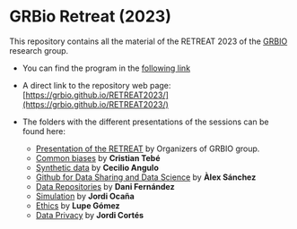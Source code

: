 # GRBio Retreat (2023) 

This repository contains all the material of the RETREAT 2023 of the [GRBIO](https://grbio.upc.edu/en) research group. 

- You can find the program in the [following link](https://github.com/GRBio/RETREAT2023/blob/main/Programa%20RETREAT%202023.pdf)

- A direct link to the repository web page: [https://grbio.github.io/RETREAT2023/](https://grbio.github.io/RETREAT2023/)

- The folders with the different presentations of the sessions can be found here:

  - [Presentation of the RETREAT](https://github.com/GRBio/RETREAT2023/tree/main/Presentation) by Organizers of GRBIO group.
  - [Common biases](https://github.com/GRBio/RETREAT2023/tree/main/Common_biases) by **Cristian Tebé**
  - [Synthetic data](https://github.com/GRBio/RETREAT2023/tree/main/Synthetic_data) by **Cecilio Angulo**
  - [Github for Data Sharing and Data Science](Github_for_Data/Github_for_Data_and_Data_Science.pdf) by **Àlex Sánchez**
  - [Data Repositories](https://github.com/GRBio/RETREAT2023/tree/main/Data_repositories) by **Dani Fernández**
  - [Simulation](https://github.com/GRBio/RETREAT2023/tree/main/Simulation) by **Jordi Ocaña**
  - [Ethics](https://github.com/GRBio/RETREAT2023/tree/main/Etichs) by **Lupe Gómez**
  - [Data Privacy](https://github.com/GRBio/RETREAT2023/tree/main/Data_Privacy) by **Jordi Cortés**
